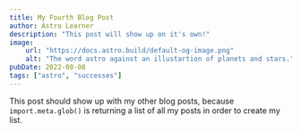 ```yaml
---
title: My Fourth Blog Post
author: Astro Learner
description: "This post will show up on it's own!"
image:
    url: "https://docs.astro.build/default-og-image.png"
    alt: "The word astro against an illustartion of planets and stars."
pubDate: 2022-08-08
tags: ["astro", "successes"]
---
```

This post should show up with my other blog posts, because `import.meta.glob()` is returning a list of all my posts in order to create my list.